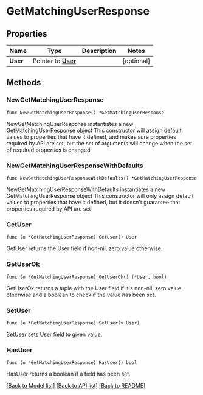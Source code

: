 # GetMatchingUserResponse

## Properties

Name | Type | Description | Notes
------------ | ------------- | ------------- | -------------
**User** | Pointer to [**User**](User.md) |  | [optional] 

## Methods

### NewGetMatchingUserResponse

`func NewGetMatchingUserResponse() *GetMatchingUserResponse`

NewGetMatchingUserResponse instantiates a new GetMatchingUserResponse object
This constructor will assign default values to properties that have it defined,
and makes sure properties required by API are set, but the set of arguments
will change when the set of required properties is changed

### NewGetMatchingUserResponseWithDefaults

`func NewGetMatchingUserResponseWithDefaults() *GetMatchingUserResponse`

NewGetMatchingUserResponseWithDefaults instantiates a new GetMatchingUserResponse object
This constructor will only assign default values to properties that have it defined,
but it doesn't guarantee that properties required by API are set

### GetUser

`func (o *GetMatchingUserResponse) GetUser() User`

GetUser returns the User field if non-nil, zero value otherwise.

### GetUserOk

`func (o *GetMatchingUserResponse) GetUserOk() (*User, bool)`

GetUserOk returns a tuple with the User field if it's non-nil, zero value otherwise
and a boolean to check if the value has been set.

### SetUser

`func (o *GetMatchingUserResponse) SetUser(v User)`

SetUser sets User field to given value.

### HasUser

`func (o *GetMatchingUserResponse) HasUser() bool`

HasUser returns a boolean if a field has been set.


[[Back to Model list]](../README.md#documentation-for-models) [[Back to API list]](../README.md#documentation-for-api-endpoints) [[Back to README]](../README.md)


